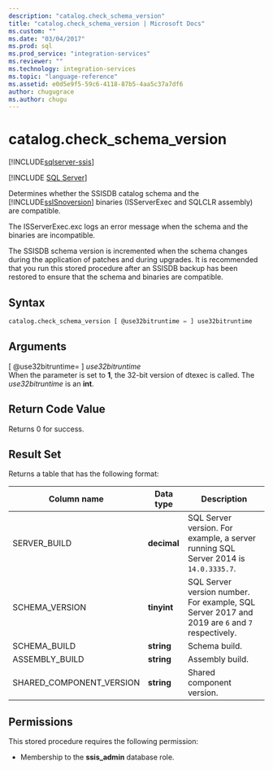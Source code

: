 ```yaml
---
description: "catalog.check_schema_version"
title: "catalog.check_schema_version | Microsoft Docs"
ms.custom: ""
ms.date: "03/04/2017"
ms.prod: sql
ms.prod_service: "integration-services"
ms.reviewer: ""
ms.technology: integration-services
ms.topic: "language-reference"
ms.assetid: e0d5e9f5-59c6-4118-87b5-4aa5c37a7df6
author: chugugrace
ms.author: chugu
---
```

# catalog.check_schema_version 

[!INCLUDE[sqlserver-ssis](../../includes/applies-to-version/sqlserver-ssis.md)]


[!INCLUDE [SQL Server](../../includes/applies-to-version/sqlserver.md)]

  Determines whether the SSISDB catalog schema and the [!INCLUDE[ssISnoversion](../../includes/ssisnoversion-md.md)] binaries (ISServerExec and SQLCLR assembly) are compatible.  
  
 The ISServerExec.exc logs an error message when the schema and the binaries are incompatible.  
  
 The SSISDB schema version is incremented when the schema changes during the application of patches and during upgrades. It is recommended that you run this stored procedure after an SSISDB backup has been restored to ensure that the schema and binaries are compatible.  
  
## Syntax  
  
```sql  
catalog.check_schema_version [ @use32bitruntime = ] use32bitruntime  
```  
  
## Arguments  
 [ @use32bitruntime= ] *use32bitruntime*  
 When the parameter is set to **1**, the 32-bit version of dtexec is called. The *use32bitruntime* is an **int**.  
  
 
## Return Code Value 
Returns 0 for success. 

## Result Set  

Returns a table that has the following format:

| Column name | Data type | Description |
|---|---|---|
| SERVER_BUILD | **decimal** | SQL Server version. For example, a server running SQL Server 2014 is `14.0.3335.7`. |
| SCHEMA_VERSION | **tinyint** | SQL Server version number. For example, SQL Server 2017 and 2019 are `6` and `7` respectively.|
| SCHEMA_BUILD | **string** | Schema build. |
| ASSEMBLY_BUILD | **string** | Assembly build. |
| SHARED_COMPONENT_VERSION | **string** | Shared component version. | 

## Permissions  
 This stored procedure requires the following permission:  
  
-   Membership to the **ssis_admin** database role.  
  
  
